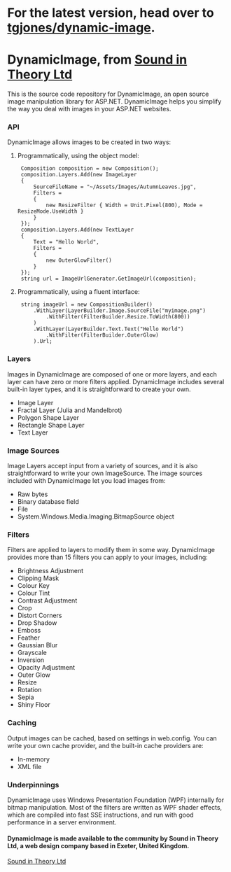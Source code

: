 # For the latest version, head over to [tgjones/dynamic-image](https://github.com/tgjones/dynamic-image).

# DynamicImage, from [Sound in Theory Ltd](http://www.sitdap.com)

This is the source code repository for DynamicImage, an open source image manipulation library for ASP.NET.
DynamicImage helps you simplify the way you deal with images in your ASP.NET websites.


### API

DynamicImage allows images to be created in two ways:

1. Programmatically, using the object model:

		Composition composition = new Composition();
		composition.Layers.Add(new ImageLayer
		{
			SourceFileName = "~/Assets/Images/AutumnLeaves.jpg",
			Filters =
			{
				new ResizeFilter { Width = Unit.Pixel(800), Mode = ResizeMode.UseWidth }
			}
		});
		composition.Layers.Add(new TextLayer
		{
			Text = "Hello World",
			Filters =
			{
				new OuterGlowFilter()
			}
		});
		string url = ImageUrlGenerator.GetImageUrl(composition);

2. Programmatically, using a fluent interface:

		string imageUrl = new CompositionBuilder()
			.WithLayer(LayerBuilder.Image.SourceFile("myimage.png")
				.WithFilter(FilterBuilder.Resize.ToWidth(800))
			)
			.WithLayer(LayerBuilder.Text.Text("Hello World")
				.WithFilter(FilterBuilder.OuterGlow)
			).Url;


### Layers

Images in DynamicImage are composed of one or more layers, and each layer can have zero or more filters applied.
DynamicImage includes several built-in layer types, and it is straightforward to create your own.

* Image Layer
* Fractal Layer (Julia and Mandelbrot)
* Polygon Shape Layer
* Rectangle Shape Layer
* Text Layer


### Image Sources

Image Layers accept input from a variety of sources, and it is also straightforward to write your own ImageSource.
The image sources included with DynamicImage let you load images from:

* Raw bytes
* Binary database field
* File
* System.Windows.Media.Imaging.BitmapSource object


### Filters

Filters are applied to layers to modify them in some way. DynamicImage provides more than 15 filters you can apply to your images, including:

* Brightness Adjustment
* Clipping Mask
* Colour Key
* Colour Tint
* Contrast Adjustment
* Crop
* Distort Corners
* Drop Shadow
* Emboss
* Feather
* Gaussian Blur
* Grayscale
* Inversion
* Opacity Adjustment
* Outer Glow
* Resize
* Rotation
* Sepia
* Shiny Floor


### Caching

Output images can be cached, based on settings in web.config. You can write your own cache provider,
and the built-in cache providers are:

* In-memory
* XML file


### Underpinnings

DynamicImage uses Windows Presentation Foundation (WPF) internally for bitmap manipulation.
Most of the filters are written as WPF shader effects, which are compiled into fast SSE instructions,
and run with good performance in a server environment.


#### DynamicImage is made available to the community by Sound in Theory Ltd, a web design company based in Exeter, United Kingdom.  
[Sound in Theory Ltd](http://www.sitdap.com)
